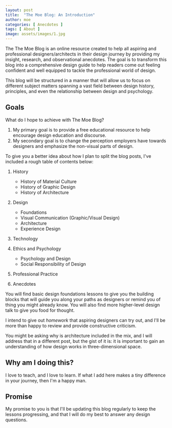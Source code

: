 ```yaml
---
layout: post
title:  "The Moe Blog: An Introduction"
author: moe
categories: [ Anecdotes ]
tags: [ About ]
image: assets/images/1.jpg
---
```


The The Moe Blog is an online resource created to help all aspiring and professional designers/architects in their design journey by providing my insight, research, and observational anecdotes. The goal is to transform this blog into a comprehensive design guide to help readers come out feeling confident and well equipped to tackle the professional world of design.

This blog will be structured in a manner that will allow us to focus on different subject matters spanning a vast field between design history, principles, and even the relationship between design and psychology.

## Goals

What do I hope to achieve with The Moe Blog?

1. My primary goal is to provide a free educational resource to help encourage design education and discourse.
2. My secondary goal is to change the perception employers have towards designers and emphasize the non-visual parts of design.

To give you a better idea about how I plan to split the blog posts, I've included a rough table of contents below:

1. History
    * History of Material Culture
    * History of Graphic Design
    * History of Architecture

2. Design
    * Foundations
    * Visual Communication (Graphic/Visual Design)
    * Architecture
    * Experience Design

3. Technology

4. Ethics and Psychology
    * Psychology and Design
    * Social Responsibility of Design

5. Professional Practice

6. Anecdotes

You will find basic design foundations lessons to give you the building blocks that will guide you along your paths as designers or remind you of thing you might already know. You will also find more higher-level design talk to give you food for thought.

I intend to give out *homework* that aspiring designers can try out, and I'll be more than happy to review and provide constructive criticism.

You might be asking why is architecture included in the mix, and I will address that in a different post, but the gist of it is: it is important to gain an understanding of how design works in three-dimensional space.

## Why am I doing this?

I love to teach, and I love to learn. If what I add here makes a tiny difference in your journey, then I'm a happy man.

## Promise

My promise to you is that I'll be updating this blog regularly to keep the lessons progressing, and that I will do my best to answer any design questions.
